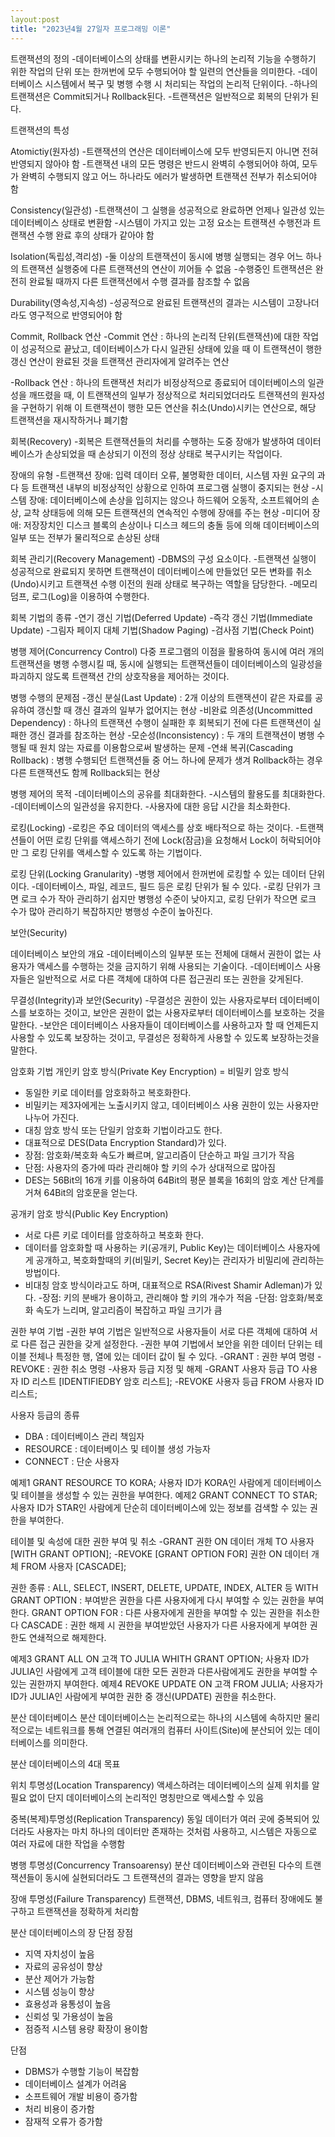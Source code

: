 ```yaml
---
layout:post
title: "2023년4월 27일자 프로그래밍 이론"
---
```




트랜잭션의 정의
-데이터베이스의 상태를 변환시키는 하나의 논리적 기능을 수행하기 위한 작업의 단위 또는
한꺼번에 모두 수행되어야 할 일련의 연산들을 의미한다.
-데이터베이스 시스템에서 복구 및 병행 수행 시 처리되는 작업의 논리적 단위이다.
-하나의 트랜잭션은 Commit되거나 Rollback된다.
-트랜잭션은 일반적으로 회복의 단위가 된다.

트랜잭션의 특성

Atomictiy(원자성)
-트랜잭션의 연산은 데이터베이스에 모두 반영되든지 아니면 전혀 반영되지 않아야 함
-트랜잭션 내의 모든 명령은 반드시 완벽히 수행되어야 하여, 모두가 완벽히 수행되지 않고
어느 하나라도 에러가 발생하면 트랜잭션 전부가 취소되어야 함

Consistency(일관성)
-트랜잭션이 그 실행을 성공적으로 완료하면 언제나 일관성 있는 데이터베이스 상태로 변환함
-시스템이 가지고 있는 고정 요소는 트랜잭션 수행전과 트랜잭션 수행 완료 후의 상태가 같아야 함

Isolation(독립성,격리성)
-둘 이상의 트랜잭션이 동시에 병행 실행되는 경우 어느 하나의 트랜잭션 실행중에 
다른 트랜잭션의 연산이 끼어들 수 없음
-수행중인 트랜잭션은 완전히 완료될 때까지 다른 트랜잭션에서 수행 결과를 참조할 수 없음

Durability(영속성,지속성)
-성공적으로 완료된 트랜잭션의 결과는 시스템이 고장나더라도 영구적으로 반영되어야 함

Commit, Rollback 연산
-Commit 연산 : 하나의 논리적 단위(트랜잭션)에 대한 작업이 성공적으로 끝났고,
데이터베이스가 다시 일관된 상태에 있을 때 이 트랜잭션이 행한 갱신 연산이 완료된 것을
트랜잭션 관리자에게 알려주는 연산

-Rollback 연산 : 하나의 트랜잭션 처리가 비정상적으로 종료되어 데이터베이스의 일관성을 깨뜨렸을 때,
이 트랜잭션의 일부가 정상적으로 처리되었더라도 트랜잭션의 원자성을 구현하기 위해 
이 트랜잭션이 행한 모든 연산을 취소(Undo)시키는 연산으로, 해당 트랜잭션을 재시작하거나 폐기함

회복(Recovery)
-회복은 트랜잭션들의 처리를 수행하는 도중 장애가 발생하여 데이터베이스가 손상되었을 때
손상되기 이전의 정상 상태로 복구시키는 작업이다.

장애의 유형
-트랜잭션 장애: 입력 데이터 오류, 불명확한 데이터, 시스템 자원 요구의 과다 등
트랜잭션 내부의 비정상적인 상황으로 인하여 프로그램 실행이 중지되는 현상 
-시스템 장애: 데이터베이스에 손상을 입히지는 않으나 하드웨어 오동작, 소프트웨어의 손상,
교착 상태등에 의해 모든 트랜잭션의 연속적인 수행에 장애를 주는 현상
-미디어 장애: 저장장치인 디스크 블록의 손상이나 디스크 헤드의 충돌 등에 의해 
데이터베이스의 일부 또는 전부가 물리적으로 손상된 상태

회복 관리기(Recovery Management)
-DBMS의 구성 요소이다.
-트랜잭션 실행이 성공적으로 완료되지 못하면 트랜잭션이 데이터베이스에 만들었던
모든 변화를 취소(Undo)시키고 트랜잭션 수행 이전의 원래 상태로 복구하는 역할을 담당한다.
-메모리 덤프, 로그(Log)을 이용하여 수행한다.

회복 기법의 종류
-연기 갱신 기법(Deferred Update)
-즉각 갱신 기법(Immediate Update)
-그림자 페이지 대체 기법(Shadow Paging)
-검사점 기법(Check Point)

병행 제어(Concurrency Control)
다중 프로그램의 이점을 활용하여 동시에 여러 개의 트랜잭션을 병행 수행시킬 때,
동시에 실행되는 트랜잭션들이 데이터베이스의 일광성을 파괴하지 않도록
트랜잭션 간의 상호작용을 제어하는 것이다.

병행 수행의 문제점
-갱신 분실(Last Update) : 2개 이상의 트랜잭션이 같은 자료를 공유하여 갱신할 때
갱신 결과의 일부가 없어지는 현상
-비완료 의존성(Uncommitted Dependency) : 하나의 트랜잭션 수행이 실패한 후
회복되기 전에 다른 트랜잭션이 실패한 갱신 결과를 참조하는 현상
-모순성(Inconsistency) : 두 개의 트랜잭션이 병행 수행될 때 원치 않는 자료를 이용함으로써
발생하는 문제
-연쇄 복귀(Cascading Rollback) : 병행 수행되던 트랜잭션들 중 어느 하나에 문제가 생겨 Rollback하는
경우 다른 트랜잭션도 함께 Rollback되는 현상

병행 제어의 목적
-데이터베이스의 공유를 최대화한다.
-시스템의 활용도를 최대화한다.
-데이터베이스의 일관성을 유지한다.
-사용자에 대한 응답 시간을 최소화한다.

로킹(Locking)
-로킹은 주요 데이터의 액세스를 상호 배타적으로 하는 것이다.
-트랜잭션들이 어떤 로킹 단위를 액세스하기 전에 Lock(잠금)을 요청해서 Lock이 허락되어야만
그 로킹 단위를 액세스할 수 있도록 하는 기법이다.

로킹 단위(Locking Granularity)
-병행 제어에서 한꺼번에 로킹할 수 있는 데이터 단위이다.
-데이터베이스, 파일, 레코드, 필드 등은 로킹 단위가 될 수 있다.
-로킹 단위가 크면 로크 수가 작아 관리하기 쉽지만 병행성 수준이 낮아지고,
로킹 단위가 작으면 로크 수가 많아 관리하기 복잡하지만 병행성 수준이 높아진다.

보안(Security)

데이터베이스 보안의 개요
-데이터베이스의 일부분 또는 전체에 대해서 권한이 없는 사용자가 액세스를 수행하는 것을
금지하기 위해 사용되는 기술이다.
-데이터베이스 사용자들은 일반적으로 서로 다른 객체에 대하여 다른 접근권리 또는 권한을 갖게된다.

무결성(Integrity)과 보안(Security)
-무결성은 권한이 있는 사용자로부터 데이터베이스를 보호하는 것이고,
보안은 권한이 없는 사용자로부터 데이터베이스를 보호하는 것을 말한다.
-보안은 데이터베이스 사용자들이 데이터베이스를 사용하고자 할 때 언제든지
사용할 수 있도록 보장하는 것이고, 무결성은 정확하게 사용할 수 있도록 보장하는것을 말한다.

암호화 기법
개인키 암호 방식(Private Key Encryption) = 비밀키 암호 방식
- 동일한 키로 데이터를 암호화하고 복호화한다.
- 비밀키는 제3자에게는 노출시키지 않고, 데이터베이스 사용 권한이 있는 사용자만 나누어 가진다.
- 대칭 암호 방식 또는 단일키 암호화 기법이라고도 한다.
- 대표적으로 DES(Data Encryption Standard)가 있다.
- 장점: 암호화/복호화 속도가 빠르며, 알고리즘이 단순하고 파일 크기가 작음
- 단점: 사용자의 증가에 따라 관리해야 할 키의 수가 상대적으로 많아짐
- DES는 56Bit의 16개 키를 이용하여 64Bit의 평문 블록을 16회의 암호 계산 단계를 거쳐 64Bit의 암호문을 얻는다.

공개키 암호 방식(Public Key Encryption)
- 서로 다른 키로 데이터를 암호하하고 복호화 한다.
- 데이터를 암호화할 때 사용하는 키(공개키, Public Key)는 데이터베이스 사용자에게 공개하고, 복호화할때의
키(비밀키, Secret Key)는 관리자가 비밀리에 관리하는 방법이다.
- 비대칭 암호 방식이라고도 하며, 대표적으로 RSA(Rivest Shamir Adleman)가 있다.
-장점: 키의 분배가 용이하고, 관리해야 할 키의 개수가 적음
-단점: 암호화/복호화 속도가 느리며, 알고리즘이 복잡하고 파일 크기가 큼

권한 부여 기법
-권한 부여 기법은 일반적으로 사용자들이 서로 다른 객체에 대하여 서로 다른 접근 권한을 갖게 설정한다.
-권한 부여 기법에서 보안을 위한 데이터 단위는 테이블 전체나 특정한 행, 열에 있는 데이터 값이 될 수 있다.
-GRANT :  권한 부여 명령
-REVOKE : 권한 취소 명령
-사용자 등급 지정 및 해제 
-GRANT 사용자 등급 TO 사용자 ID 리스트 [IDENTIFIEDBY 암호 리스트];
-REVOKE  사용자 등급 FROM 사용자 ID 리스트; 

사용자 등급의 종류
- DBA : 데이터베이스 관리 책임자
- RESOURCE : 데이터베이스 및 테이블 생성 가능자
- CONNECT : 단순 사용자

예제1 GRANT RESOURCE TO KORA;
사용자 ID가 KORA인 사람에게 데이터베이스 및 테이블을 생성할 수 있는 권한을 부여한다.
예제2 GRANT CONNECT TO STAR;
사용자 ID가 STAR인 사람에게 단순히 데이터베이스에 있는 정보를 검색할 수 있는 권한을 부여한다.

테이블 및 속성에 대한 권한 부여 및 취소
-GRANT 권한 ON 데이터 개체 TO 사용자 [WITH GRANT OPTION];
-REVOKE [GRANT OPTION FOR] 권한 ON 데이터 개체 FROM 사용자 [CASCADE];

권한 종류 : ALL, SELECT, INSERT, DELETE, UPDATE, INDEX, ALTER 등
WITH GRANT OPTION : 부여받은 권한을 다른 사용자에게 다시 부여할 수 있는 권한을 부여한다.
GRANT OPTION FOR : 다른 사용자에게 권한을 부여할 수 있는 권한을 취소한다
CASCADE : 권한 해제 시 권한을 부여받았던 사용자가 다른 사용자에게 부여한 권한도 연쇄적으로 해제한다.

예제3 GRANT ALL ON 고객 TO JULIA WHITH GRANT OPTION;
사용자 ID가 JULIA인 사람에게 고객 테이블에 대한 모든 권한과 다른사람에게도 권한을 부여할 수 있는 권한까지 부여한다.
예제4 REVOKE UPDATE ON 고객  FROM JULIA;
사용자가 ID가 JULIA인 사람에게 부여한 권한 중 갱신(UPDATE) 권한을 취소한다.

분산 데이터베이스
분산 데이터베이스는 논리적으로는 하나의 시스템에 속하지만 물리적으로는 네트워크를 통해
연결된 여러개의 컴퓨터 사이트(Site)에 분산되어 있는 데이터베이스를 의미한다.

분산 데이터베이스의 4대 목표

위치 투명성(Location Transparency)
액세스하려는 데이터베이스의 실제 위치를 알 필요 없이 
단지 데이터베이스의 논리적인 명칭만으로 액세스할 수 있음

중복(복제)투명성(Replication Transparency)
동일 데이터가 여러 곳에 중복되어 있더라도 사용자는 마치 하나의 데이터만
존재하는 것처럼 사용하고, 시스템은 자동으로 여러 자료에 대한 작업을 수행함

병행 투명성(Concurrency Transoarensy) 
분산 데이터베이스와 관련된 다수의 트랜잭션들이 동시에 실현되더라도 
그 트랜잭션의 결과는 영향을 받지 않음

장애 투명성(Failure  Transparency)
트랜잭션, DBMS, 네트워크, 컴퓨터 장애에도 불구하고 트랜잭션을 정확하게 처리함

분산 데이터베이스의 장 단점
장점
- 지역 자치성이 높음
- 자료의 공유성이 향상
- 분산 제어가 가능함
- 시스템 성능이 향상
- 효용성과 융통성이 높음
- 신뢰성 및 가용성이 높음
- 점증적 시스템 용량 확장이 용이함

단점
- DBMS가 수행할 기능이 복잡함
- 데이터베이스 설계가 어려움
- 소프트웨어 개발 비용이 증가함
- 처리 비용이 증가함
- 잠재적 오류가 증가함


